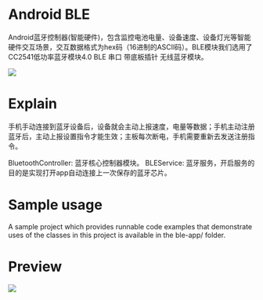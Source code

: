 # Android BLE

Android蓝牙控制器(智能硬件)，包含监控电池电量、设备速度、设备灯光等智能硬件交互场景，交互数据格式为hex码（16进制的ASCII码）。BLE模块我们选用了CC2541低功率蓝牙模块4.0 BLE 串口 带底板插针 无线蓝牙模块。

![](https://raw.githubusercontent.com/smartbetter/android-ble/master/website/static/cc2541.jpg)

# Explain

手机手动连接到蓝牙设备后，设备就会主动上报速度，电量等数据；手机主动注册蓝牙后，主动上报设置指令才能生效；主板每次断电，手机需要重新去发送注册指令。

BluetoothController: 蓝牙核心控制器模块。
BLEService: 蓝牙服务，开启服务的目的是实现打开app自动连接上一次保存的蓝牙芯片。

# Sample usage

A sample project which provides runnable code examples that demonstrate uses of the classes in this project is available in the ble-app/ folder.

# Preview

![](https://raw.githubusercontent.com/smartbetter/android-ble/master/website/static/screenshot.png)
